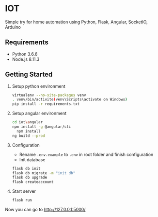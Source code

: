 # IOT
Simple try for home automation using Python, Flask, Angular, SocketIO, Arduino

## Requirements
* Python 3.6.6
* Node.js 8.11.3

## Getting Started
1. Setup python environment
    ```bash
    virtualenv --no-site-packages venv
    . venv/bin/activite(venv\Scripts\activate on Windows)
    pip install -r requirements.txt
    ```
2. Setup angular environment
	```bash
    cd iot\angular
    npm install -g @angular/cli
	  npm install
    ng build --prod
	```
3. Configuration

    - Rename ```.env.example``` to ```.env``` in root folder and finish configuration
    - Init database
    ```bash
    flask db init
    flask db migrate -m "init db"
    flask db upgrade
    flask createaccount
    ```
4. Start server
    ```bash
    flask run
    ```
Now you can go to http://127.0.0.1:5000/

